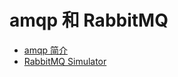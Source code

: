 # amqp 和 RabbitMQ
* [amqp 简介](http://www.cnblogs.com/frankyou/p/5283539.html)
* [RabbitMQ Simulator](http://tryrabbitmq.com/)